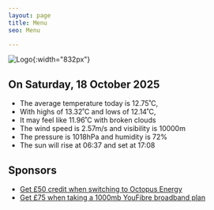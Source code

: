 ```yaml
---
layout: page
title: Menu
seo: Menu

---
```


![Logo](/images/logo.jpg){:width="832px"}

<!-- weather_marker starts -->
## On Saturday, 18 October 2025

- The average temperature today is 12.75˚C,
- With highs of 13.32˚C and lows of 12.14˚C,
- It may feel like 11.96˚C with broken clouds
- The wind speed is 2.57m/s and visibility is 10000m
- The pressure is 1018hPa and humidity is 72%
- The sun will rise at 06:37 and set at 17:08

<!-- weather_marker ends -->

## Sponsors

- [Get £50 credit when switching to Octopus Energy](https://bit.ly/3oD1nnS)
- [Get £75 when taking a 1000mb YouFibre broadband plan](https://aklam.io/91zWhU?)
